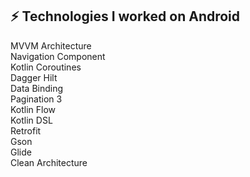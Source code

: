 <h2 class="code-line" data-line-start=0 data-line-end=1 ><a id="_Technologies_I_worked_on_Android_0"></a>⚡ Technologies I worked on Android</h2>
<p class="has-line-data" data-line-start="1" data-line-end="13">MVVM Architecture<br>
Navigation Component<br>
Kotlin Coroutines<br>
Dagger Hilt<br>
Data Binding<br>
Pagination 3<br>
Kotlin Flow<br>
Kotlin DSL<br>
Retrofit<br>
Gson<br>
Glide<br>
Clean Architecture</p>
